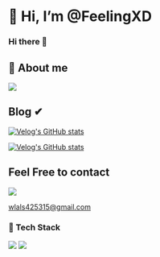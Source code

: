 # 👋 Hi, I’m @FeelingXD
### Hi there 👋

##  🌱 About me 


<a href="https://verdant-result-e1b.notion.site/Resume-of-b09dcee5d4ab49f3bbca73e60acad7a2"><img src="https://img.shields.io/badge/notion-ffffff?style=for-the-badge&logo=notion&logoColor=black"/></a>


## Blog ✔

[![Velog's GitHub stats](https://velog-readme-stats.vercel.app/api/badge?name=FeelingXD)](https://velog.io/@wlals425315)

[![Velog's GitHub stats](https://velog-readme-stats.vercel.app/api?name=wlals425315)](https://velog.io/@wlals425315)

## Feel Free to contact 

<img src="https://img.shields.io/badge/Gmail-D14836?style=for-the-badge&logo=gmail&logoColor=white">

<a href="mailto::wlals425315@gmail.com">wlals425315@gmail.com</a>


### 🔨 Tech Stack

<img src="https://img.shields.io/badge/python-3776AB?style=flat-square&logo=python&logoColor=white"/></a> 
<img src="https://img.shields.io/badge/TypeScript-skyblue?style=flat-square&logo=typescript&logoColor=white"/></a> 

